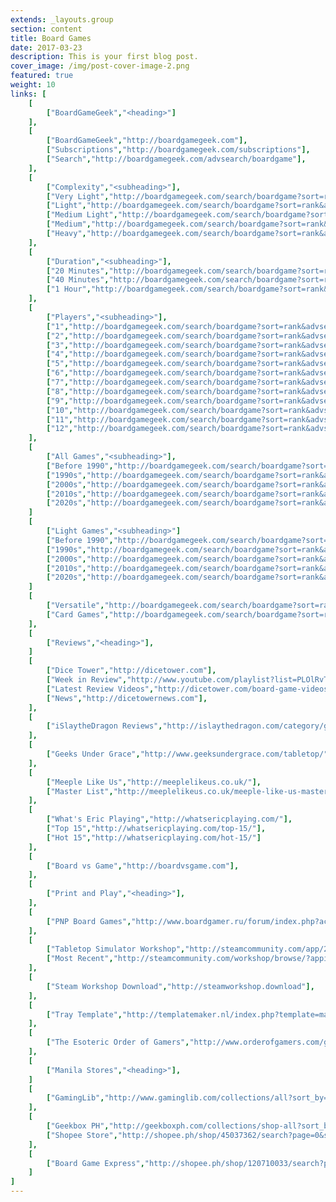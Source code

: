 ```yaml
---
extends: _layouts.group
section: content
title: Board Games
date: 2017-03-23
description: This is your first blog post.
cover_image: /img/post-cover-image-2.png
featured: true
weight: 10
links: [
    [
        ["BoardGameGeek","<heading>"]
    ],
    [
        ["BoardGameGeek","http://boardgamegeek.com"],
        ["Subscriptions","http://boardgamegeek.com/subscriptions"],
        ["Search","http://boardgamegeek.com/advsearch/boardgame"],
    ],
    [
        ["Complexity","<subheading>"],
        ["Very Light","http://boardgamegeek.com/search/boardgame?sort=rank&advsearch=1&floatrange%5Bavgweight%5D%5Bmin%5D=1&floatrange%5Bavgweight%5D%5Bmax%5D=1.49&nosubtypes%5B0%5D=boardgameexpansion&playerrangetype=normal&B1=Submit"],
        ["Light","http://boardgamegeek.com/search/boardgame?sort=rank&advsearch=1&floatrange%5Bavgweight%5D%5Bmin%5D=1.5&floatrange%5Bavgweight%5D%5Bmax%5D=1.99&nosubtypes%5B0%5D=boardgameexpansion&playerrangetype=normal&B1=Submit"],
        ["Medium Light","http://boardgamegeek.com/search/boardgame?sort=rank&advsearch=1&floatrange%5Bavgweight%5D%5Bmin%5D=2&floatrange%5Bavgweight%5D%5Bmax%5D=2.49&nosubtypes%5B0%5D=boardgameexpansion&playerrangetype=normal&B1=Submit"],
        ["Medium","http://boardgamegeek.com/search/boardgame?sort=rank&advsearch=1&floatrange%5Bavgweight%5D%5Bmin%5D=2.5&floatrange%5Bavgweight%5D%5Bmax%5D=3.49&nosubtypes%5B0%5D=boardgameexpansion&playerrangetype=normal&B1=Submit"],
        ["Heavy","http://boardgamegeek.com/search/boardgame?sort=rank&advsearch=1&floatrange%5Bavgweight%5D%5Bmin%5D=3.5&floatrange%5Bavgweight%5D%5Bmax%5D=5&nosubtypes%5B0%5D=boardgameexpansion&playerrangetype=normal&B1=Submit"],
    ],
    [
        ["Duration","<subheading>"],
        ["20 Minutes","http://boardgamegeek.com/search/boardgame?sort=rank&advsearch=1&range%5Bplaytime%5D%5Bmax%5D=20&floatrange%5Bavgweight%5D%5Bmin%5D=1&floatrange%5Bavgweight%5D%5Bmax%5D=2.5&nosubtypes%5B0%5D=boardgameexpansion&playerrangetype=normal&B1=Submit"],
        ["40 Minutes","http://boardgamegeek.com/search/boardgame?sort=rank&advsearch=1&range%5Bleastplaytime%5D%5Bmin%5D=21&range%5Bplaytime%5D%5Bmax%5D=40&floatrange%5Bavgweight%5D%5Bmin%5D=1&floatrange%5Bavgweight%5D%5Bmax%5D=2.5&nosubtypes%5B0%5D=boardgameexpansion&playerrangetype=normal&B1=Submit"],
        ["1 Hour","http://boardgamegeek.com/search/boardgame?sort=rank&advsearch=1&range%5Bleastplaytime%5D%5Bmin%5D=30&range%5Bplaytime%5D%5Bmax%5D=60&floatrange%5Bavgweight%5D%5Bmin%5D=1&floatrange%5Bavgweight%5D%5Bmax%5D=2.5&nosubtypes%5B0%5D=boardgameexpansion&playerrangetype=normal&B1=Submit"],
    ],
    [
        ["Players","<subheading>"],
        ["1","http://boardgamegeek.com/search/boardgame?sort=rank&advsearch=1&range%5Bminplayers%5D%5Bmax%5D=1&range%5Bmaxplayers%5D%5Bmin%5D=1&floatrange%5Bavgweight%5D%5Bmin%5D=1&floatrange%5Bavgweight%5D%5Bmax%5D=2&nosubtypes%5B0%5D=boardgameexpansion&playerrangetype=normal&B1=Submit"],
        ["2","http://boardgamegeek.com/search/boardgame?sort=rank&advsearch=1&range%5Bminplayers%5D%5Bmax%5D=2&range%5Bmaxplayers%5D%5Bmin%5D=2&floatrange%5Bavgweight%5D%5Bmin%5D=1&floatrange%5Bavgweight%5D%5Bmax%5D=2&nosubtypes%5B0%5D=boardgameexpansion&playerrangetype=exclusive&B1=Submit"],
        ["3","http://boardgamegeek.com/search/boardgame?sort=rank&advsearch=1&range%5Bminplayers%5D%5Bmax%5D=3&range%5Bmaxplayers%5D%5Bmin%5D=3&floatrange%5Bavgweight%5D%5Bmin%5D=1&floatrange%5Bavgweight%5D%5Bmax%5D=2&nosubtypes%5B0%5D=boardgameexpansion&playerrangetype=normal&B1=Submit"],
        ["4","http://boardgamegeek.com/search/boardgame?sort=rank&advsearch=1&range%5Bminplayers%5D%5Bmax%5D=4&range%5Bmaxplayers%5D%5Bmin%5D=4&floatrange%5Bavgweight%5D%5Bmin%5D=1&floatrange%5Bavgweight%5D%5Bmax%5D=2&nosubtypes%5B0%5D=boardgameexpansion&playerrangetype=normal&B1=Submit"],
        ["5","http://boardgamegeek.com/search/boardgame?sort=rank&advsearch=1&range%5Bminplayers%5D%5Bmax%5D=5&range%5Bmaxplayers%5D%5Bmin%5D=5&floatrange%5Bavgweight%5D%5Bmin%5D=1&floatrange%5Bavgweight%5D%5Bmax%5D=2&nosubtypes%5B0%5D=boardgameexpansion&playerrangetype=normal&B1=Submit"],
        ["6","http://boardgamegeek.com/search/boardgame?sort=rank&advsearch=1&range%5Bminplayers%5D%5Bmax%5D=6&range%5Bmaxplayers%5D%5Bmin%5D=6&floatrange%5Bavgweight%5D%5Bmin%5D=1&floatrange%5Bavgweight%5D%5Bmax%5D=2&nosubtypes%5B0%5D=boardgameexpansion&playerrangetype=normal&B1=Submit"],
        ["7","http://boardgamegeek.com/search/boardgame?sort=rank&advsearch=1&range%5Bminplayers%5D%5Bmax%5D=7&range%5Bmaxplayers%5D%5Bmin%5D=7&floatrange%5Bavgweight%5D%5Bmin%5D=1&floatrange%5Bavgweight%5D%5Bmax%5D=2&nosubtypes%5B0%5D=boardgameexpansion&playerrangetype=normal&B1=Submit"],
        ["8","http://boardgamegeek.com/search/boardgame?sort=rank&advsearch=1&range%5Bminplayers%5D%5Bmax%5D=8&range%5Bmaxplayers%5D%5Bmin%5D=8&floatrange%5Bavgweight%5D%5Bmin%5D=1&floatrange%5Bavgweight%5D%5Bmax%5D=2&nosubtypes%5B0%5D=boardgameexpansion&playerrangetype=normal&B1=Submit"],
        ["9","http://boardgamegeek.com/search/boardgame?sort=rank&advsearch=1&range%5Bminplayers%5D%5Bmax%5D=9&range%5Bmaxplayers%5D%5Bmin%5D=9&floatrange%5Bavgweight%5D%5Bmin%5D=1&floatrange%5Bavgweight%5D%5Bmax%5D=2&nosubtypes%5B0%5D=boardgameexpansion&playerrangetype=normal&B1=Submit"],
        ["10","http://boardgamegeek.com/search/boardgame?sort=rank&advsearch=1&range%5Bminplayers%5D%5Bmax%5D=10&range%5Bmaxplayers%5D%5Bmin%5D=10&floatrange%5Bavgweight%5D%5Bmin%5D=1&floatrange%5Bavgweight%5D%5Bmax%5D=2&nosubtypes%5B0%5D=boardgameexpansion&playerrangetype=normal&B1=Submit"],
        ["11","http://boardgamegeek.com/search/boardgame?sort=rank&advsearch=1&range%5Bminplayers%5D%5Bmax%5D=11&range%5Bmaxplayers%5D%5Bmin%5D=11&floatrange%5Bavgweight%5D%5Bmin%5D=1&floatrange%5Bavgweight%5D%5Bmax%5D=2&nosubtypes%5B0%5D=boardgameexpansion&playerrangetype=normal&B1=Submit"],
        ["12","http://boardgamegeek.com/search/boardgame?sort=rank&advsearch=1&range%5Bminplayers%5D%5Bmax%5D=12&range%5Bmaxplayers%5D%5Bmin%5D=12&floatrange%5Bavgweight%5D%5Bmin%5D=1&floatrange%5Bavgweight%5D%5Bmax%5D=2&nosubtypes%5B0%5D=boardgameexpansion&playerrangetype=normal&B1=Submit"],
    ],
    [
        ["All Games","<subheading>"],
        ["Before 1990","http://boardgamegeek.com/search/boardgame?sort=rank&advsearch=1&range%5Byearpublished%5D%5Bmin%5D=-999999999&range%5Byearpublished%5D%5Bmax%5D=1989&nosubtypes%5B0%5D=boardgameexpansion&playerrangetype=normal&B1=Submit"],
        ["1990s","http://boardgamegeek.com/search/boardgame?sort=rank&advsearch=1&range%5Byearpublished%5D%5Bmin%5D=1990&range%5Byearpublished%5D%5Bmax%5D=1999&nosubtypes%5B0%5D=boardgameexpansion&playerrangetype=normal&B1=Submit"],
        ["2000s","http://boardgamegeek.com/search/boardgame?sort=rank&advsearch=1&range%5Byearpublished%5D%5Bmin%5D=2000&range%5Byearpublished%5D%5Bmax%5D=2009&nosubtypes%5B0%5D=boardgameexpansion&playerrangetype=normal&B1=Submit"],
        ["2010s","http://boardgamegeek.com/search/boardgame?sort=rank&advsearch=1&range%5Byearpublished%5D%5Bmin%5D=2010&range%5Byearpublished%5D%5Bmax%5D=2019&nosubtypes%5B0%5D=boardgameexpansion&playerrangetype=normal&B1=Submit"],
        ["2020s","http://boardgamegeek.com/search/boardgame?sort=rank&advsearch=1&range%5Byearpublished%5D%5Bmin%5D=2020&range%5Byearpublished%5D%5Bmax%5D=2029&nosubtypes%5B0%5D=boardgameexpansion&playerrangetype=normal&B1=Submit"],
    ]
    [
        ["Light Games","<subheading>"]
        ["Before 1990","http://boardgamegeek.com/search/boardgame?sort=rank&advsearch=1&range%5Byearpublished%5D%5Bmin%5D=-999999999&range%5Byearpublished%5D%5Bmax%5D=1989&floatrange%5Bavgweight%5D%5Bmin%5D=1&floatrange%5Bavgweight%5D%5Bmax%5D=2&nosubtypes%5B0%5D=boardgameexpansion&playerrangetype=normal&B1=Submit"],
        ["1990s","http://boardgamegeek.com/search/boardgame?sort=rank&advsearch=1&range%5Byearpublished%5D%5Bmin%5D=1990&range%5Byearpublished%5D%5Bmax%5D=1999&floatrange%5Bavgweight%5D%5Bmin%5D=1&floatrange%5Bavgweight%5D%5Bmax%5D=2&nosubtypes%5B0%5D=boardgameexpansion&playerrangetype=normal&B1=Submit"],
        ["2000s","http://boardgamegeek.com/search/boardgame?sort=rank&advsearch=1&range%5Byearpublished%5D%5Bmin%5D=2000&range%5Byearpublished%5D%5Bmax%5D=2009&floatrange%5Bavgweight%5D%5Bmin%5D=1&floatrange%5Bavgweight%5D%5Bmax%5D=2&nosubtypes%5B0%5D=boardgameexpansion&playerrangetype=normal&B1=Submit"],
        ["2010s","http://boardgamegeek.com/search/boardgame?sort=rank&advsearch=1&range%5Byearpublished%5D%5Bmin%5D=2010&range%5Byearpublished%5D%5Bmax%5D=2019&floatrange%5Bavgweight%5D%5Bmin%5D=1&floatrange%5Bavgweight%5D%5Bmax%5D=2&nosubtypes%5B0%5D=boardgameexpansion&playerrangetype=normal&B1=Submit"],
        ["2020s","http://boardgamegeek.com/search/boardgame?sort=rank&advsearch=1&range%5Byearpublished%5D%5Bmin%5D=2020&range%5Byearpublished%5D%5Bmax%5D=2029&floatrange%5Bavgweight%5D%5Bmin%5D=1&floatrange%5Bavgweight%5D%5Bmax%5D=2&nosubtypes%5B0%5D=boardgameexpansion&playerrangetype=normal&B1=Submit"],
    ]
    [
        ["Versatile","http://boardgamegeek.com/search/boardgame?sort=rank&advsearch=1&range%5Bminplayers%5D%5Bmax%5D=2&range%5Bmaxplayers%5D%5Bmin%5D=4&floatrange%5Bavgweight%5D%5Bmin%5D=1&floatrange%5Bavgweight%5D%5Bmax%5D=2&nosubtypes%5B0%5D=boardgameexpansion&playerrangetype=exclusive&B1=Submit"],
        ["Card Games","http://boardgamegeek.com/search/boardgame?sort=rank&advsearch=1&floatrange%5Bavgweight%5D%5Bmin%5D=1&floatrange%5Bavgweight%5D%5Bmax%5D=2&nosubtypes%5B0%5D=boardgameexpansion&playerrangetype=normal&propertyids%5B0%5D=1002&B1=Submit"],
    ],
    [
        ["Reviews","<heading>"],
    ]
    [
        ["Dice Tower","http://dicetower.com"],
        ["Week in Review","http://www.youtube.com/playlist?list=PLOlRvTbmD6tLXrBugjAV1nlFMW5Z4OzJy"],
        ["Latest Review Videos","http://dicetower.com/board-game-videos?field_category_tid=5"],
        ["News","http://dicetowernews.com"],
    ],
    [
        ["iSlaytheDragon Reviews","http://islaythedragon.com/category/game-reviews/"],
    ],
    [
        ["Geeks Under Grace","http://www.geeksundergrace.com/tabletop/"],
    ],
    [
        ["Meeple Like Us","http://meeplelikeus.co.uk/"],
        ["Master List","http://meeplelikeus.co.uk/meeple-like-us-masterlist/"],
    ],
    [
        ["What's Eric Playing","http://whatsericplaying.com/"],
        ["Top 15","http://whatsericplaying.com/top-15/"],
        ["Hot 15","http://whatsericplaying.com/hot-15/"]
    ],
    [
        ["Board vs Game","http://boardvsgame.com"],
    ],
    [
        ["Print and Play","<heading>"],
    ],
    [
        ["PNP Board Games","http://www.boardgamer.ru/forum/index.php?action=unread"],
    ],
    [
        ["Tabletop Simulator Workshop","http://steamcommunity.com/app/286160/workshop/"],
        ["Most Recent","http://steamcommunity.com/workshop/browse/?appid=286160&browsesort=mostrecent&section=readytouseitems"],
    ],
    [
        ["Steam Workshop Download","http://steamworkshop.download"],
    ],
    [
        ["Tray Template","http://templatemaker.nl/index.php?template=matchbox&amp;source=dielines&amp;lang=en"],
    ],
    [
        ["The Esoteric Order of Gamers","http://www.orderofgamers.com/games/"],
    ],
    [
        ["Manila Stores","<heading>"],
    ]
    [
        ["GamingLib","http://www.gaminglib.com/collections/all?sort_by=created-descending"],
    ],
    [
        ["Geekbox PH","http://geekboxph.com/collections/shop-all?sort_by=created-descending"],
        ["Shopee Store","http://shopee.ph/shop/45037362/search?page=0&sortBy=ctime"]
    ],
    [
        ["Board Game Express","http://shopee.ph/shop/120710033/search?page=0&sortBy=ctime"],
    ]
]
---
```

